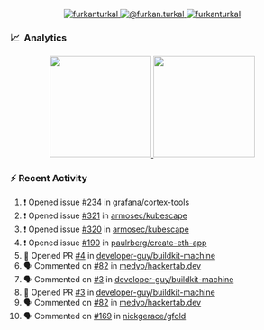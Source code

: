 <p align="center">
  <a href="https://linkedin.com/in/furkanturkal" target="blank">
    <img src="https://img.shields.io/badge/linkedin-%230077B5.svg?&style=for-the-badge&logo=linkedin&logoColor=white" alt="furkanturkal" />
  </a>
  <a href="https://medium.com/@furkan.turkal" target="blank">
    <img src="https://img.shields.io/badge/medium-%2312100E.svg?&style=for-the-badge&logo=medium&logoColor=white" alt="@furkan.turkal" />
  </a>
  <a href="https://twitter.com/furkanturkaI" target="blank">
    <img src="https://img.shields.io/badge/Twitter-1DA1F2?style=for-the-badge&logo=twitter&logoColor=white" alt="furkanturkaI" />
  </a>
</p>

### 📈 &nbsp;Analytics

<p align="center">
  <a href="https://coderstats.net/github/#Dentrax">
    <img height="180em" src="https://github-readme-stats-eight-theta.vercel.app/api?username=Dentrax&show_icons=true&theme=algolia&include_all_commits=true&count_private=true&line_height=26"/>
    <img height="180em" src="https://github-readme-stats-eight-theta.vercel.app/api/top-langs/?username=Dentrax&layout=compact&langs_count=8&theme=algolia&line_height=26"/>
  </a>
</p>

### :zap: Recent Activity

<!--START_SECTION:activity-->
1. ❗️ Opened issue [#234](https://github.com/grafana/cortex-tools/issues/234) in [grafana/cortex-tools](https://github.com/grafana/cortex-tools)
2. ❗️ Opened issue [#321](https://github.com/armosec/kubescape/issues/321) in [armosec/kubescape](https://github.com/armosec/kubescape)
3. ❗️ Opened issue [#320](https://github.com/armosec/kubescape/issues/320) in [armosec/kubescape](https://github.com/armosec/kubescape)
4. ❗️ Opened issue [#190](https://github.com/paulrberg/create-eth-app/issues/190) in [paulrberg/create-eth-app](https://github.com/paulrberg/create-eth-app)
5. 💪 Opened PR [#4](https://github.com/developer-guy/buildkit-machine/pull/4) in [developer-guy/buildkit-machine](https://github.com/developer-guy/buildkit-machine)
6. 🗣 Commented on [#82](https://github.com/medyo/hackertab.dev/issues/82) in [medyo/hackertab.dev](https://github.com/medyo/hackertab.dev)
7. 🗣 Commented on [#3](https://github.com/developer-guy/buildkit-machine/issues/3) in [developer-guy/buildkit-machine](https://github.com/developer-guy/buildkit-machine)
8. 💪 Opened PR [#3](https://github.com/developer-guy/buildkit-machine/pull/3) in [developer-guy/buildkit-machine](https://github.com/developer-guy/buildkit-machine)
9. 🗣 Commented on [#82](https://github.com/medyo/hackertab.dev/issues/82) in [medyo/hackertab.dev](https://github.com/medyo/hackertab.dev)
10. 🗣 Commented on [#169](https://github.com/nickgerace/gfold/issues/169) in [nickgerace/gfold](https://github.com/nickgerace/gfold)
<!--END_SECTION:activity-->
